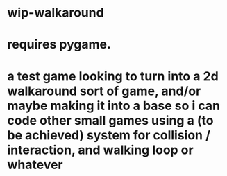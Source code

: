 # wip-walkaround

# requires pygame.
# a test game looking to turn into a 2d walkaround sort of game, and/or maybe making it into a base so i can code other small games using a (to be achieved) system for collision / interaction, and walking loop or whatever
